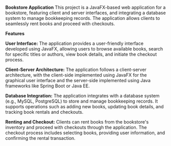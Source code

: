 **Bookstore Application**
This project is a JavaFX-based web application for a bookstore, featuring client and server interfaces, and integrating a database system to manage bookkeeping records. The application allows clients to seamlessly rent books and proceed with checkouts.

**Features**

**User Interface:** The application provides a user-friendly interface developed using JavaFX, allowing users to browse available books, search for specific titles or authors, view book details, and initiate the checkout process.

**Client-Server Architecture:** The application follows a client-server architecture, with the client-side implemented using JavaFX for the graphical user interface and the server-side implemented using Java frameworks like Spring Boot or Java EE.

**Database Integration:** The application integrates with a database system (e.g., MySQL, PostgreSQL) to store and manage bookkeeping records. It supports operations such as adding new books, updating book details, and tracking book rentals and checkouts.

**Renting and Checkout:** Clients can rent books from the bookstore's inventory and proceed with checkouts through the application. The checkout process includes selecting books, providing user information, and confirming the rental transaction.
